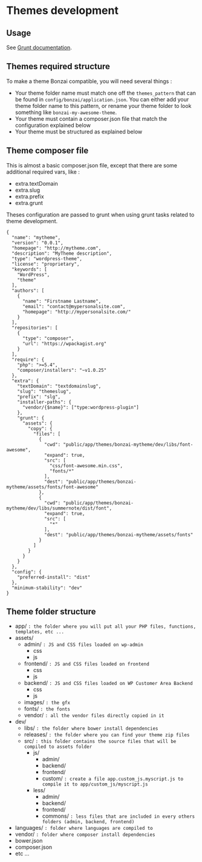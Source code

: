 Themes development
==================

Usage
-----

See [Grunt documentation](grunt.md#Developing-themes).

Themes required structure
-------------------------

To make a theme Bonzai compatible, you will need several things :

* Your theme folder name must match one off the `themes_pattern` that can be found in `config/bonzai/application.json`.
  You can either add your theme folder name to this pattern, or rename your theme folder to look something like
  `bonzai-my-awesome-theme`.
* Your theme must contain a composer.json file that match the configuration explained below
* Your theme must be structured as explained below

Theme composer file
-------------------

This is almost a basic composer.json file, except that there are some additional required vars, like :

* extra.textDomain
* extra.slug
* extra.prefix
* extra.grunt

Theses configuration are passed to grunt when using grunt tasks related to theme development.

```
{
  "name": "mytheme",
  "version": "0.0.1",
  "homepage": "http://mytheme.com",
  "description": "MyTheme description",
  "type": "wordpress-theme",
  "license": "proprietary",
  "keywords": [
    "WordPress",
    "theme"
  ],
  "authors": [
    {
      "name": "Firstname Lastname",
      "email": "contact@mypersonalsite.com",
      "homepage": "http://mypersonalsite.com/"
    }
  ],
  "repositories": [
    {
      "type": "composer",
      "url": "https://wpackagist.org"
    }
  ],
  "require": {
    "php": ">=5.4",
    "composer/installers": "~v1.0.25"
  },
  "extra": {
    "textDomain": "textdomainslug",
    "slug": "themeslug",
    "prefix": "slg",
    "installer-paths": {
      "vendor/{$name}": ["type:wordpress-plugin"]
    },
    "grunt": {
      "assets": {
        "copy": {
          "files": [
            {
              "cwd": "public/app/themes/bonzai-mytheme/dev/libs/font-awesome",
              "expand": true,
              "src": [
                "css/font-awesome.min.css",
                "fonts/*"
              ],
              "dest": "public/app/themes/bonzai-mytheme/assets/fonts/font-awesome"
            },
            {
              "cwd": "public/app/themes/bonzai-mytheme/dev/libs/summernote/dist/font",
              "expand": true,
              "src": [
                "*"
              ],
              "dest": "public/app/themes/bonzai-mytheme/assets/fonts"
            }
          ]
        }
      }
    }
  },
  "config": {
    "preferred-install": "dist"
  },
  "minimum-stability": "dev"
}
```

Theme folder structure
----------------------

* app/ `: the folder where you will put all your PHP files, functions, templates, etc ...`
* assets/
    - admin/ `: JS and CSS files loaded on wp-admin`
        + css
        + js
    - frontend/ `: JS and CSS files loaded on frontend`
        + css
        + js
    - backend/ `: JS and CSS files loaded on WP Customer Area Backend`
        + css
        + js
    - images/ `: the gfx`
    - fonts/ `: the fonts`
    - vendor/ `: all the vendor files directly copied in it`
* dev/
    - libs/ `: the folder where bower install dependencies`
    - releases/ `: the folder where you can find your theme zip files`
    - src/ `: this folder contains the source files that will be compiled to assets folder`
        + js/
            * admin/
            * backend/
            * frontend/
            * custom/ `: create a file app.custom_js.myscript.js to compile it to app/custom_js/myscript.js`
        + less/
            * admin/
            * backend/
            * frontend/
            * commons/ `: less files that are included in every others folders (admin, backend, frontend)`
* languages/ `: folder where languages are compiled to`
* vendor/ `: folder where composer install dependencies`
* bower.json
* composer.json
* etc ...




